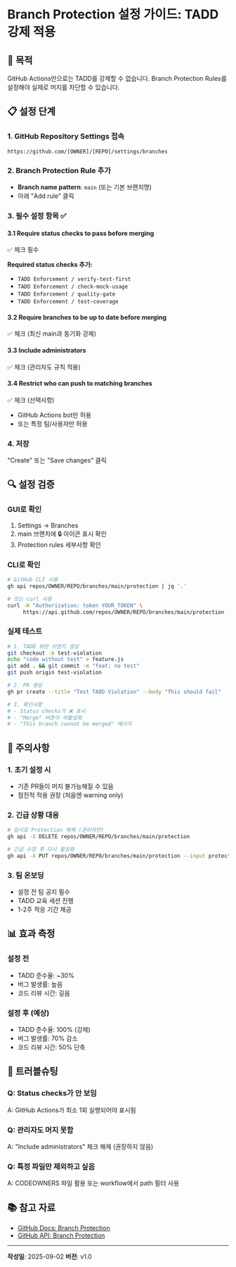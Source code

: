 <!--
@meta
id: document_20250905_1110_branch-protection-setup
type: document
scope: operational
status: archived
created: 2025-09-05
updated: 2025-09-05
tags: guides, branch, branch-protection-setup.md, setup, protection
related: 
-->

# Branch Protection 설정 가이드: TADD 강제 적용

## 🎯 목적
GitHub Actions만으로는 TADD를 강제할 수 없습니다. Branch Protection Rules를 설정해야 실제로 머지를 차단할 수 있습니다.

## 📋 설정 단계

### 1. GitHub Repository Settings 접속
```
https://github.com/[OWNER]/[REPO]/settings/branches
```

### 2. Branch Protection Rule 추가
- **Branch name pattern**: `main` (또는 기본 브랜치명)
- 아래 "Add rule" 클릭

### 3. 필수 설정 항목 ✅

#### 3.1 Require status checks to pass before merging
✅ 체크 필수

**Required status checks 추가:**
- `TADD Enforcement / verify-test-first`
- `TADD Enforcement / check-mock-usage`  
- `TADD Enforcement / quality-gate`
- `TADD Enforcement / test-coverage`

#### 3.2 Require branches to be up to date before merging
✅ 체크 (최신 main과 동기화 강제)

#### 3.3 Include administrators
✅ 체크 (관리자도 규칙 적용)

#### 3.4 Restrict who can push to matching branches
✅ 체크 (선택사항)
- GitHub Actions bot만 허용
- 또는 특정 팀/사용자만 허용

### 4. 저장
"Create" 또는 "Save changes" 클릭

## 🔍 설정 검증

### GUI로 확인
1. Settings → Branches
2. main 브랜치에 🔒 아이콘 표시 확인
3. Protection rules 세부사항 확인

### CLI로 확인
```bash
# GitHub CLI 사용
gh api repos/OWNER/REPO/branches/main/protection | jq '.'

# 또는 curl 사용
curl -H "Authorization: token YOUR_TOKEN" \
     https://api.github.com/repos/OWNER/REPO/branches/main/protection
```

### 실제 테스트
```bash
# 1. TADD 위반 브랜치 생성
git checkout -b test-violation
echo "code without test" > feature.js
git add . && git commit -m "feat: no test"
git push origin test-violation

# 2. PR 생성
gh pr create --title "Test TADD Violation" --body "This should fail"

# 3. 확인사항
# - Status checks가 ❌ 표시
# - "Merge" 버튼이 비활성화
# - "This branch cannot be merged" 메시지
```

## 🚨 주의사항

### 1. 초기 설정 시
- 기존 PR들이 머지 불가능해질 수 있음
- 점진적 적용 권장 (처음엔 warning only)

### 2. 긴급 상황 대응
```bash
# 임시로 Protection 해제 (관리자만)
gh api -X DELETE repos/OWNER/REPO/branches/main/protection

# 긴급 수정 후 다시 활성화
gh api -X PUT repos/OWNER/REPO/branches/main/protection --input protection.json
```

### 3. 팀 온보딩
- 설정 전 팀 공지 필수
- TADD 교육 세션 진행
- 1-2주 적응 기간 제공

## 📊 효과 측정

### 설정 전
- TADD 준수율: ~30%
- 버그 발생률: 높음
- 코드 리뷰 시간: 길음

### 설정 후 (예상)
- TADD 준수율: 100% (강제)
- 버그 발생률: 70% 감소
- 코드 리뷰 시간: 50% 단축

## 🔧 트러블슈팅

### Q: Status checks가 안 보임
A: GitHub Actions가 최소 1회 실행되어야 표시됨

### Q: 관리자도 머지 못함
A: "Include administrators" 체크 해제 (권장하지 않음)

### Q: 특정 파일만 제외하고 싶음
A: CODEOWNERS 파일 활용 또는 workflow에서 path 필터 사용

## 📚 참고 자료
- [GitHub Docs: Branch Protection](https://docs.github.com/en/repositories/configuring-branches-and-merges-in-your-repository/defining-the-mergeability-of-pull-requests/about-protected-branches)
- [GitHub API: Branch Protection](https://docs.github.com/en/rest/branches/branch-protection)

---

**작성일**: 2025-09-02
**버전**: v1.0